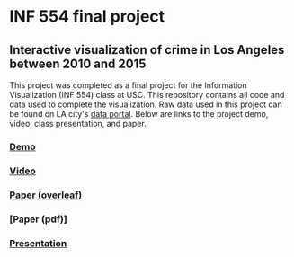 # INF 554 final project
## Interactive visualization of crime in Los Angeles between 2010 and 2015

This project was completed as a final project for the Information Visualization (INF 554) class at USC. This repository contains all code and data used to complete the visualization. Raw data used in this project can be found on LA city's [data portal](https://data.lacity.org/A-Safe-City/Crime-Data-from-2010-to-Present/y8tr-7khq). Below are links to the project demo, video, class presentation, and paper. 

### [Demo](https://devinrousso.com/demo/INF-554/index.html)

### [Video](https://www.youtube.com/watch?v=7yWO2vFfneA&feature=youtu.be)

### [Paper (overleaf)](https://www.overleaf.com/read/hdggwspywstv) 

### [Paper (pdf)] 

### [Presentation](presentation/presentation.pdf)

